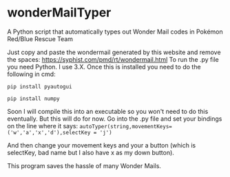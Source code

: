 # wonderMailTyper
A Python script that automatically types out Wonder Mail codes in Pokémon Red/Blue Rescue Team

Just copy and paste the wondermail generated by this website and remove the spaces: https://syphist.com/pmd/rt/wondermail.html
To run the .py file you need Python. I use 3.X. Once this is installed you need to do the following in cmd:

```pip install pyautogui```

```pip install numpy```

Soon I will compile this into an executable so you won't need to do this eventually. But this will do for now. Go into the .py file and set your bindings on the line where it says:
```autoTyper(string,movementKeys=('w','a','x','d'),selectKey = 'j')```

And then change your movement keys and your a button (which is selectKey, bad name but I also have x as my down button).

This program saves the hassle of many Wonder Mails.
